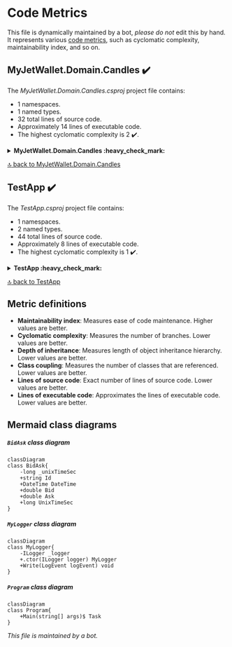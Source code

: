 <!-- markdownlint-capture -->
<!-- markdownlint-disable -->

# Code Metrics

This file is dynamically maintained by a bot, *please do not* edit this by hand. It represents various [code metrics](https://aka.ms/dotnet/code-metrics), such as cyclomatic complexity, maintainability index, and so on.

<div id='myjetwallet-domain-candles'></div>

## MyJetWallet.Domain.Candles :heavy_check_mark:

The *MyJetWallet.Domain.Candles.csproj* project file contains:

- 1 namespaces.
- 1 named types.
- 32 total lines of source code.
- Approximately 14 lines of executable code.
- The highest cyclomatic complexity is 2 :heavy_check_mark:.

<details>
<summary>
  <strong id="myjetwallet-domain-candles">
    MyJetWallet.Domain.Candles :heavy_check_mark:
  </strong>
</summary>
<br>

The `MyJetWallet.Domain.Candles` namespace contains 1 named types.

- 1 named types.
- 32 total lines of source code.
- Approximately 14 lines of executable code.
- The highest cyclomatic complexity is 2 :heavy_check_mark:.

<details>
<summary>
  <strong id="bidask">
    BidAsk :heavy_check_mark:
  </strong>
</summary>
<br>

- The `BidAsk` contains 6 members.
- 29 total lines of source code.
- Approximately 14 lines of executable code.
- The highest cyclomatic complexity is 2 :heavy_check_mark:.

| Member kind | Line number | Maintainability index | Cyclomatic complexity | Depth of inheritance | Class coupling | Lines of source / executable code |
| :-: | :-: | :-: | :-: | :-: | :-: | :-: |
| Field | <a href='https://github.com/MyJetWallet/MyJetWallet.Domain.Candles/blob/master/src/MyJetWallet.Domain.Candles/BidAsk.cs#L9' title='long BidAsk._unixTimeSec'>9</a> | 100 | 0 :heavy_check_mark: | 0 | 0 | 1 / 0 |
| Property | <a href='https://github.com/MyJetWallet/MyJetWallet.Domain.Candles/blob/master/src/MyJetWallet.Domain.Candles/BidAsk.cs#L26' title='double BidAsk.Ask'>26</a> | 100 | 2 :heavy_check_mark: | 0 | 2 | 2 / 2 |
| Property | <a href='https://github.com/MyJetWallet/MyJetWallet.Domain.Candles/blob/master/src/MyJetWallet.Domain.Candles/BidAsk.cs#L23' title='double BidAsk.Bid'>23</a> | 100 | 2 :heavy_check_mark: | 0 | 2 | 2 / 2 |
| Property | <a href='https://github.com/MyJetWallet/MyJetWallet.Domain.Candles/blob/master/src/MyJetWallet.Domain.Candles/BidAsk.cs#L16' title='DateTime BidAsk.DateTime'>16</a> | 97 | 2 :heavy_check_mark: | 0 | 5 | 7 / 4 |
| Property | <a href='https://github.com/MyJetWallet/MyJetWallet.Domain.Candles/blob/master/src/MyJetWallet.Domain.Candles/BidAsk.cs#L12' title='string BidAsk.Id'>12</a> | 100 | 2 :heavy_check_mark: | 0 | 2 | 2 / 2 |
| Property | <a href='https://github.com/MyJetWallet/MyJetWallet.Domain.Candles/blob/master/src/MyJetWallet.Domain.Candles/BidAsk.cs#L29' title='long BidAsk.UnixTimeSec'>29</a> | 98 | 2 :heavy_check_mark: | 0 | 2 | 6 / 4 |

<a href="#BidAsk-class-diagram">:link: to `BidAsk` class diagram</a>

<a href="#myjetwallet-domain-candles">:top: back to MyJetWallet.Domain.Candles</a>

</details>

</details>

<a href="#myjetwallet-domain-candles">:top: back to MyJetWallet.Domain.Candles</a>

<div id='testapp'></div>

## TestApp :heavy_check_mark:

The *TestApp.csproj* project file contains:

- 1 namespaces.
- 2 named types.
- 44 total lines of source code.
- Approximately 8 lines of executable code.
- The highest cyclomatic complexity is 1 :heavy_check_mark:.

<details>
<summary>
  <strong id="testapp">
    TestApp :heavy_check_mark:
  </strong>
</summary>
<br>

The `TestApp` namespace contains 2 named types.

- 2 named types.
- 44 total lines of source code.
- Approximately 8 lines of executable code.
- The highest cyclomatic complexity is 1 :heavy_check_mark:.

<details>
<summary>
  <strong id="mylogger">
    MyLogger :heavy_check_mark:
  </strong>
</summary>
<br>

- The `MyLogger` contains 3 members.
- 15 total lines of source code.
- Approximately 3 lines of executable code.
- The highest cyclomatic complexity is 1 :heavy_check_mark:.

| Member kind | Line number | Maintainability index | Cyclomatic complexity | Depth of inheritance | Class coupling | Lines of source / executable code |
| :-: | :-: | :-: | :-: | :-: | :-: | :-: |
| Field | <a href='https://github.com/MyJetWallet/MyJetWallet.Domain.Candles/blob/master/src/TestApp/Program.cs#L42' title='ILogger MyLogger._logger'>42</a> | 100 | 0 :heavy_check_mark: | 0 | 1 | 1 / 0 |
| Method | <a href='https://github.com/MyJetWallet/MyJetWallet.Domain.Candles/blob/master/src/TestApp/Program.cs#L44' title='MyLogger.MyLogger(ILogger logger)'>44</a> | 96 | 1 :heavy_check_mark: | 0 | 2 | 4 / 1 |
| Method | <a href='https://github.com/MyJetWallet/MyJetWallet.Domain.Candles/blob/master/src/TestApp/Program.cs#L49' title='void MyLogger.Write(LogEvent logEvent)'>49</a> | 88 | 1 :heavy_check_mark: | 0 | 3 | 5 / 2 |

<a href="#MyLogger-class-diagram">:link: to `MyLogger` class diagram</a>

<a href="#testapp">:top: back to TestApp</a>

</details>

<details>
<summary>
  <strong id="program">
    Program :heavy_check_mark:
  </strong>
</summary>
<br>

- The `Program` contains 1 members.
- 25 total lines of source code.
- Approximately 5 lines of executable code.
- The highest cyclomatic complexity is 1 :heavy_check_mark:.

| Member kind | Line number | Maintainability index | Cyclomatic complexity | Depth of inheritance | Class coupling | Lines of source / executable code |
| :-: | :-: | :-: | :-: | :-: | :-: | :-: |
| Method | <a href='https://github.com/MyJetWallet/MyJetWallet.Domain.Candles/blob/master/src/TestApp/Program.cs#L16' title='Task Program.Main(string[] args)'>16</a> | 72 | 1 :heavy_check_mark: | 0 | 3 | 22 / 5 |

<a href="#Program-class-diagram">:link: to `Program` class diagram</a>

<a href="#testapp">:top: back to TestApp</a>

</details>

</details>

<a href="#testapp">:top: back to TestApp</a>

## Metric definitions

  - **Maintainability index**: Measures ease of code maintenance. Higher values are better.
  - **Cyclomatic complexity**: Measures the number of branches. Lower values are better.
  - **Depth of inheritance**: Measures length of object inheritance hierarchy. Lower values are better.
  - **Class coupling**: Measures the number of classes that are referenced. Lower values are better.
  - **Lines of source code**: Exact number of lines of source code. Lower values are better.
  - **Lines of executable code**: Approximates the lines of executable code. Lower values are better.

## Mermaid class diagrams

<div id="BidAsk-class-diagram"></div>

##### `BidAsk` class diagram

```mermaid
classDiagram
class BidAsk{
    -long _unixTimeSec
    +string Id
    +DateTime DateTime
    +double Bid
    +double Ask
    +long UnixTimeSec
}

```

<div id="MyLogger-class-diagram"></div>

##### `MyLogger` class diagram

```mermaid
classDiagram
class MyLogger{
    -ILogger _logger
    +.ctor(ILogger logger) MyLogger
    +Write(LogEvent logEvent) void
}

```

<div id="Program-class-diagram"></div>

##### `Program` class diagram

```mermaid
classDiagram
class Program{
    +Main(string[] args)$ Task
}

```

*This file is maintained by a bot.*

<!-- markdownlint-restore -->
